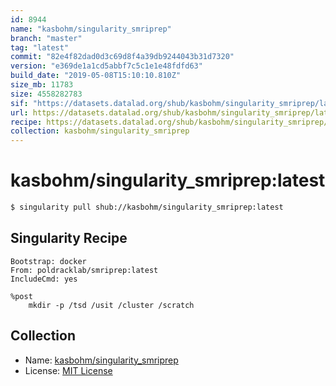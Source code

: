 ```yaml
---
id: 8944
name: "kasbohm/singularity_smriprep"
branch: "master"
tag: "latest"
commit: "82e4f82dad0d3c69d8f4a39db9244043b31d7320"
version: "e369de1a1cd5abbf7c5c1e1e48fdfd63"
build_date: "2019-05-08T15:10:10.810Z"
size_mb: 11783
size: 4558282783
sif: "https://datasets.datalad.org/shub/kasbohm/singularity_smriprep/latest/2019-05-08-82e4f82d-e369de1a/e369de1a1cd5abbf7c5c1e1e48fdfd63.simg"
url: https://datasets.datalad.org/shub/kasbohm/singularity_smriprep/latest/2019-05-08-82e4f82d-e369de1a/
recipe: https://datasets.datalad.org/shub/kasbohm/singularity_smriprep/latest/2019-05-08-82e4f82d-e369de1a/Singularity
collection: kasbohm/singularity_smriprep
---
```


# kasbohm/singularity_smriprep:latest

```bash
$ singularity pull shub://kasbohm/singularity_smriprep:latest
```

## Singularity Recipe

```singularity
Bootstrap: docker
From: poldracklab/smriprep:latest
IncludeCmd: yes

%post
    mkdir -p /tsd /usit /cluster /scratch
```

## Collection

 - Name: [kasbohm/singularity_smriprep](https://github.com/kasbohm/singularity_smriprep)
 - License: [MIT License](https://api.github.com/licenses/mit)

